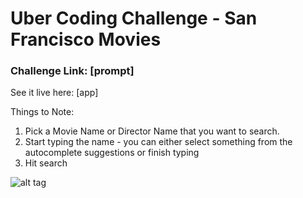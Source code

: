 # Uber Coding Challenge - San Francisco Movies

### Challenge Link: [prompt]
See it live here: [app]

Things to Note:

1. Pick a Movie Name or Director Name that you want to search.
2. Start typing the name - you can either select something from the autocomplete suggestions or finish typing
3. Hit search

![alt tag](https://cloud.githubusercontent.com/assets/5565596/12123308/1b3b40fc-b395-11e5-877c-cb8caa5144ab.png)

